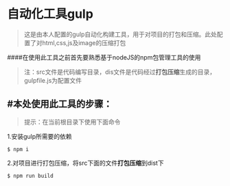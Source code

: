 # 自动化工具gulp

> 这是由本人配置的gulp自动化构建工具，用于对项目的打包和压缩。此处配置了对html,css,js及image的压缩打包

####在使用此工具之前首先要熟悉基于nodeJS的npm包管理工具的使用

> 注：src文件是代码编写目录，dis文件是代码经过**打包压缩**生成的目录，gulpfile.js为配置文件

## #本处使用此工具的步骤：

> 提示：在当前根目录下使用下面命令

1.安装gulp所需要的依赖

```shell
$ npm i
```

2.对项目进行打包压缩，将src下面的文件**打包压缩**到dist下

```shell
$ npm run build
```

